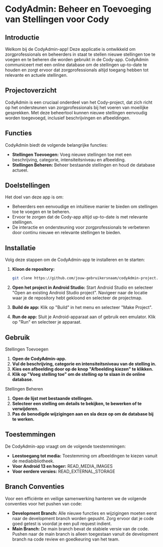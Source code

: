 # CodyAdmin: Beheer en Toevoeging van Stellingen voor Cody

## Introductie

Welkom bij de CodyAdmin-app! Deze applicatie is ontwikkeld om zorgprofessionals en beheerders in staat te stellen nieuwe stellingen toe te voegen en te beheren die worden gebruikt in de Cody-app. CodyAdmin communiceert met een online database om de stellingen up-to-date te houden en zorgt ervoor dat zorgprofessionals altijd toegang hebben tot relevante en actuele stellingen.

## Projectoverzicht

CodyAdmin is een cruciaal onderdeel van het Cody-project, dat zich richt op het ondersteunen van zorgprofessionals bij het voeren van moeilijke gesprekken. Met deze beheertool kunnen nieuwe stellingen eenvoudig worden toegevoegd, inclusief beschrijvingen en afbeeldingen.

## Functies

CodyAdmin biedt de volgende belangrijke functies:
- **Stellingen Toevoegen:** Voeg nieuwe stellingen toe met een beschrijving, categorie, intensiteitsniveau en afbeelding.
- **Stellingen Beheren:** Beheer bestaande stellingen en houd de database actueel.

## Doelstellingen

Het doel van deze app is om:
- Beheerders een eenvoudige en intuïtieve manier te bieden om stellingen toe te voegen en te beheren.
- Ervoor te zorgen dat de Cody-app altijd up-to-date is met relevante stellingen.
- De interactie en ondersteuning voor zorgprofessionals te verbeteren door continu nieuwe en relevante stellingen te bieden.

## Installatie

Volg deze stappen om de CodyAdmin-app te installeren en te starten:

1. **Kloon de repository:**
   ```sh
   git clone https://github.com/jouw-gebruikersnaam/codyAdmin-project.git
   
2. **Open het project in Android Studio:**
   Start Android Studio en selecteer "Open an existing Android Studio project".
   Navigeer naar de locatie waar je de repository hebt gekloond en selecteer de projectmap.

3. **Build de app:**
   Klik op "Build" in het menu en selecteer "Make Project".

4. **Run de app:**
   Sluit je Android-apparaat aan of gebruik een emulator.
   Klik op "Run" en selecteer je apparaat.

## Gebruik
Stellingen Toevoegen
1. **Open de CodyAdmin-app.**
2. **Vul de beschrijving, categorie en intensiteitsniveau van de stelling in.**
3. **Kies een afbeelding door op de knop "Afbeelding kiezen" te klikken.**
4. **Klik op "Voeg stelling toe" om de stelling op te slaan in de online database.**
   
Stellingen Beheren
1. **Open de lijst met bestaande stellingen.**
2. **Selecteer een stelling om details te bekijken, te bewerken of te verwijderen.**
3. **Pas de benodigde wijzigingen aan en sla deze op om de database bij te werken.**
 
## Toestemmingen
De CodyAdmin-app vraagt om de volgende toestemmingen:

- **Leestoegang tot media:** Toestemming om afbeeldingen te kiezen vanuit de mediabibliotheek.
- **Voor Android 13 en hoger:** READ_MEDIA_IMAGES
- **Voor eerdere versies:** READ_EXTERNAL_STORAGE
  
## Branch Conventies

Voor een efficiënte en veilige samenwerking hanteren we de volgende conventies voor het pushen van code:

- **Development Branch:** Alle nieuwe functies en wijzigingen moeten eerst naar de development branch worden gepusht. Zorg ervoor dat je code goed getest is voordat je een pull request indient.
- **Main Branch:** De main branch bevat de stabiele versie van de code. Pushen naar de main branch is alleen toegestaan vanuit de development branch na code review en goedkeuring van het team.
